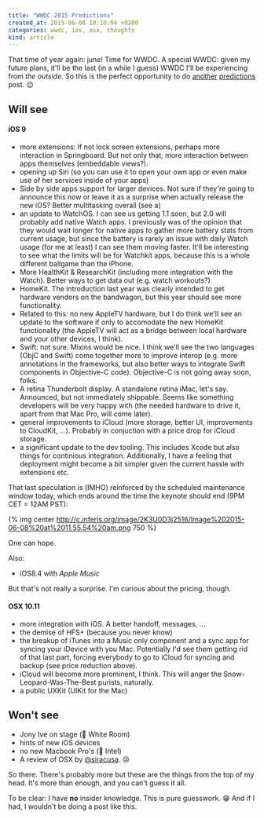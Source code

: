 ```yaml
---
title: "WWDC 2015 Predictions"
created_at: 2015-06-08 10:10:04 +0200
categories: wwdc, ios, osx, thoughts
kind: article
---
```


That time of year again: june! Time for WWDC. A special WWDC: given my future plans, it'll be the last (in a while I guess) WWDC I'll be experiencing from *the outside*. So this is the perfect opportunity to do [another](/blog/2013/06/08/wwdc-predictions/) [predictions](/blog/2014/05/29/wwdc-14/) post. 😉

<!-- more -->

## Will see

#### iOS 9

* more extensions: If not lock screen extensions, perhaps more interaction in Springboard. But not only that, more interaction between apps themselves (embeddable views?).
* opening up Siri (so you can use it to open your own app or even make use of her services inside of your apps)
* Side by side apps support for larger devices. Not sure if they're going to announce this now or leave it as a surprise when actually release the new iOS? Better multitasking overall (see a)
* an update to WatchOS. I can see us getting 1.1 soon, but 2.0 will probably add native Watch apps. I previously was of the opinion that they would wait longer for native apps to gather more battery stats from current usage, but since the battery is rarely an issue with daily Watch usage (for me at least) I can see them moving faster. It'll be interesting to see what the limits will be for Watchkit apps, because this is a whole different ballgame than the iPhone.
* More HealthKit & ResearchKit (including more integration with the Watch). Better ways to get data out (e.g. watch workouts?)
* HomeKit. The introduction last year was clearly intended to get hardware vendors on the bandwagon, but this year should see more functionality.
* Related to this: no new AppleTV hardware, but I do think we'll see an update to the software if only to accomodate the new HomeKit functionality (the AppleTV will act as a bridge between local hardware and your other devices, I think).
* Swift: not sure. Mixins would be nice. I think we'll see the two languages (ObjC and Swift) come together more to improve interop (e.g. more annotations in the frameworks, but also better ways to integrate Swift components in Objective-C code). Objective-C is not going away soon, folks.
* A retina Thunderbolt display. A standalone retina iMac, let's say. Announced, but not immediately shippable. Seems like something developers will be very happy with (the needed hardware to drive it, apart from that Mac Pro, will come later).
* general improvements to iCloud (more storage, better UI, improvements to CloudKit, ...). Probably in conjuction with a price drop for iCloud storage.
* a significant update to the dev tooling. This includes Xcode but also things for continious integration. Additionally, I have a feeling that deployment might become a bit simpler given the current hassle with extensions etc.

That last speculation is (IMHO) reinforced by the scheduled maintenance window today, which ends around the time the keynote should end (9PM CET = 12AM PST):

{% img center http://c.inferis.org/image/2K3U0D3j2516/Image%202015-06-08%20at%2011.55.54%20am.png 750 %}

One can hope.

Also:

* iOS8.4 with *Apple Music*

But that's not really a surprise. I'm curious about the pricing, though.

#### OSX 10.11

* more integration with iOS. A better handoff, messages, ...
* the demise of HFS+ (because you never know)
* the breakup of iTunes into a Music only component and a sync app for syncing your iDevice with you Mac. Potentially I'd see them getting rid of that last part, forcing everybody to go to iCloud for syncing and backup (see price reduction above).
* iCloud will become more prominent, I think. This will anger the Snow-Leopard-Was-The-Best purists, naturally.
* a public UXKit (UIKit for the Mac)

## Won't see

* Jony Ive on stage (👋 White Room)
* hints of new iOS devices
* no new Macbook Pro's (👋 Intel)
* A review of OSX by [@siracusa](https://twitter.com/siracusa). 😢

So there. There's probably more but these are the things from the top of my head. It's more than enough, and you can't guess it all.

To be clear: I have **no** insider knowledge. This is pure guesswork. 😁 And if I had, I wouldn't be doing a post like this.
